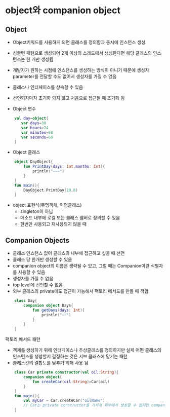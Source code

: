 # object와 companion object
## Object
+ Object키워드를 사용하게 되면 클래스를 정의함과 동시에 인스턴스 생성
+ 싱글턴 패턴으로 생성되어 2개 이상의 스레드에서 생성한다면 해당 클래스의 인스턴스는 한 개만 생성됨
+ 개발자가 원하는 시점에 인스턴스를 생성하는 방식이 아니기 때문에 생성자 parameter를 전달할 수도 없어서 생성자를 가질 수 없음
+ 클래스나 인터페이스를 상속할 수 있음
+ 선언되자마자 초기화 되지 않고 처음으로 접근될 때 초기화 됨

+ Object 변수
```kotlin
    val day=object{
       var days=30
       var hours=24
       var minutes=60
       var seconds=60 
    }
```

+ Object 클래스
```kotlin
    object DayObject{
        fun PrintDay(days: Int,months: Int){
            println("~~~")
        }
    }
    fun main(){
        DayObject.PrintDay(20,8)
    }
```

+ object 표현식(무명객체, 익명클래스)
    - singleton이 아님
    - 메소드 내부에 로컬 또는 클래스 멤버로 정의할 수 있음
    - 한번만 사용되고 재사용되지 않을 때

## Companion Objects
+ 클래스 인스턴스 없이 클래스의 내부에 접근하고 싶을 때 선언
+ 클래스 당 한개만 생성할 수 있음
+ companion object의 이름은 생략될 수 있고, 그럴 때는 Companion이란 식별자를 사용할 수 있음
+ 생성자를 가질 수 없음
+ top level에 선언할 수 없음
+ 외부 클래스의 private에도 접근이 가능해서 팩토리 메서드를 만들 때 적합
```kotlin
    class Day{
        companion object Days{
            fun getDays(days: Int){
                println("~~")
            }
        }
    }
```
팩토리 메서드 패턴
+ 객체를 생성하기 위해 인터페이스나 추상클래스를 정의하지만 실제 어떤 클래스의 인스턴스를 생성할지 결정하는 것은 서브 클래스에 맡기는 패턴
+ 클래스간의 결합도를 낮추기 위해 사용 됨

```kotlin
    class Car private constructor(val oil:String){
        companion object{
            fun createCar(oil:String)=Car(oil)
        }
    }
    fun main(){
        val myCar = Car.createCar("oilName")
        // Car는 private constructor를 가져서 외부에서 생성할 수 없지만 companion object는 외부클래스의 private property에 접근이 가능
    }
```
